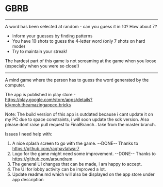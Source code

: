 # GBRB
----------------------------------------------------------------------------------------

A word has been selected at random - can you guess it in 10? How about 7?

+ Inform your guesses by finding patterns
+ You have 10 shots to guess the 4-letter word (only 7 shots on hard mode)
+ Try to maintain your streak!

The hardest part of this game is not screaming at the game when you loose (especially when you were so close!)

----------------------------------------------------------------------------------------
A mind game where the person has to guess the word generated by the computer.


The app is published in play store - https://play.google.com/store/apps/details?id=moh.theamazingappco.bricks

Note: The build version of this app is outdated because i cant update it on my PC due to space constraints, i will soon update the sdk version.
Also please dont raise pull request to FinalBranch.. take from the master branch.

Issues I need help with:

1) A nice splash screen to go with the game. --DONE-- Thanks to https://github.com/raghavtalwar7
2) Logo for the game might need some improvement. --DONE-- Thanks to https://github.com/arsundram
3) The general UI changes that can be made, I am happy to accept.
4) The UI for lobby activity can be improved a lot.
5) Update readme.md which will also be displayed on the app store under app description
